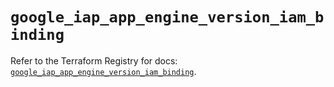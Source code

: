 # `google_iap_app_engine_version_iam_binding`

Refer to the Terraform Registry for docs: [`google_iap_app_engine_version_iam_binding`](https://registry.terraform.io/providers/hashicorp/google/6.19.0/docs/resources/iap_app_engine_version_iam_binding).
